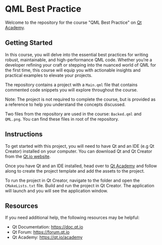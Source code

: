# QML Best Practice

Welcome to the repository for the course "QML Best Practice" on [Qt Academy](https://academy.qt.io).

## Getting Started
In this course, you will delve into the essential best practices for writing robust, maintainable, and high-performance QML code. Whether you’re a developer refining your craft or stepping into the nuanced world of QML for the first time, this course will equip you with actionable insights and practical examples to elevate your projects.

The repository contains a project with a `Main.qml` file that contains commented code snippets you will explore throughout the course.

Note: The project is not required to complete the course, but is provided as a reference to help you understand the concepts discussed.

Two files from the  repository are used in the course: `Backed.qml` and `QML.png`. You can find these files in root of the repository.

## Instructions
To get started with this project, you will need to have Qt and an IDE (e.g Qt Creator) installed on your computer. You can download Qt and Qt Creator from the [Qt.io website](qt.io).

Once you have Qt and an IDE installed, head over to [Qt Academy](academy.qt.io) and follow along to create the project template and add the assets to the project.

To run the project in Qt Creator, navigate to the folder and open the `CMakeLists.txt` file. Build and run the project in Qt Creator. The application will launch and you will see the application window.

## Resources
If you need additional help, the following resources may be helpful:

- Qt Documentation: https://doc.qt.io
- Qt Forum: https://forum.qt.io
- Qt Academy: https://qt.io/academy